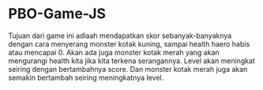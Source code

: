 # PBO-Game-JS

Tujuan dari game ini adlaah mendapatkan skor sebanyak-banyaknya dengan cara menyerang monster kotak kuning, sampai health haero habis atau mencapai 0. Akan ada juga monster kotak merah yang akan mengurangi health kita jika kita terkena serangannya. Level akan meningkat seiring dengan bertambahnya score. Dan monster kotak merah juga akan semakin bertambah seiring meningkatnya level.
